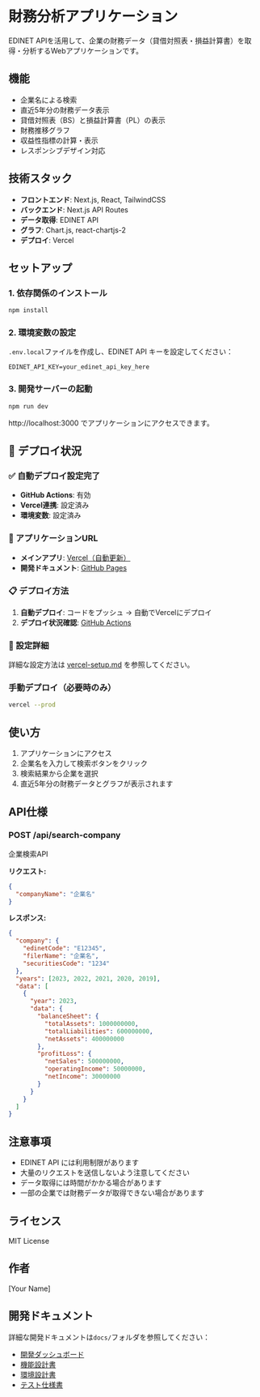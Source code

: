 # 財務分析アプリケーション

EDINET APIを活用して、企業の財務データ（貸借対照表・損益計算書）を取得・分析するWebアプリケーションです。

## 機能

- 企業名による検索
- 直近5年分の財務データ表示
- 貸借対照表（BS）と損益計算書（PL）の表示
- 財務推移グラフ
- 収益性指標の計算・表示
- レスポンシブデザイン対応

## 技術スタック

- **フロントエンド**: Next.js, React, TailwindCSS
- **バックエンド**: Next.js API Routes
- **データ取得**: EDINET API
- **グラフ**: Chart.js, react-chartjs-2
- **デプロイ**: Vercel

## セットアップ

### 1. 依存関係のインストール

```bash
npm install
```

### 2. 環境変数の設定

`.env.local`ファイルを作成し、EDINET API キーを設定してください：

```env
EDINET_API_KEY=your_edinet_api_key_here
```

### 3. 開発サーバーの起動

```bash
npm run dev
```

http://localhost:3000 でアプリケーションにアクセスできます。

## 🚀 デプロイ状況

### ✅ 自動デプロイ設定完了
- **GitHub Actions**: 有効
- **Vercel連携**: 設定済み  
- **環境変数**: 設定済み

### 🔗 アプリケーションURL
- **メインアプリ**: [Vercel（自動更新）](https://financeanalysis.vercel.app)
- **開発ドキュメント**: [GitHub Pages](https://horiken1977.github.io/financeanalysis/)

### 📋 デプロイ方法
1. **自動デプロイ**: コードをプッシュ → 自動でVercelにデプロイ
2. **デプロイ状況確認**: [GitHub Actions](https://github.com/horiken1977/financeanalysis/actions)

### 🔧 設定詳細
詳細な設定方法は [vercel-setup.md](vercel-setup.md) を参照してください。

### 手動デプロイ（必要時のみ）
```bash
vercel --prod
```

## 使い方

1. アプリケーションにアクセス
2. 企業名を入力して検索ボタンをクリック
3. 検索結果から企業を選択
4. 直近5年分の財務データとグラフが表示されます

## API仕様

### POST /api/search-company

企業検索API

**リクエスト:**
```json
{
  "companyName": "企業名"
}
```

**レスポンス:**
```json
{
  "company": {
    "edinetCode": "E12345",
    "filerName": "企業名",
    "securitiesCode": "1234"
  },
  "years": [2023, 2022, 2021, 2020, 2019],
  "data": [
    {
      "year": 2023,
      "data": {
        "balanceSheet": {
          "totalAssets": 1000000000,
          "totalLiabilities": 600000000,
          "netAssets": 400000000
        },
        "profitLoss": {
          "netSales": 500000000,
          "operatingIncome": 50000000,
          "netIncome": 30000000
        }
      }
    }
  ]
}
```

## 注意事項

- EDINET API には利用制限があります
- 大量のリクエストを送信しないよう注意してください
- データ取得には時間がかかる場合があります
- 一部の企業では財務データが取得できない場合があります

## ライセンス

MIT License

## 作者

[Your Name]

## 開発ドキュメント

詳細な開発ドキュメントは`docs/`フォルダを参照してください：

- [開発ダッシュボード](docs/index.html)
- [機能設計書](docs/functional-spec.html)
- [環境設計書](docs/environment-spec.html)
- [テスト仕様書](docs/test-spec.html)